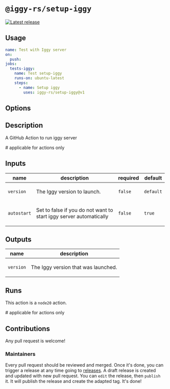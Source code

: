 # `@iggy-rs/setup-iggy`

<p>
  <a href="https://github.com/iggy-rs/setup-iggy/releases"><img alt="Latest release" src="https://img.shields.io/github/v/release/Tchoupinax/setup-iggy"></a>
</p>

## Usage

```yaml
name: Test with Iggy server
on:
  push:
jobs:
  tests-iggy:
    name: Test setup-iggy
    runs-on: ubuntu-latest
    steps:
      - name: Setup iggy
        uses: iggy-rs/setup-iggy@v1
```

## Options

<!-- action-docs-header source="action.yml" -->

<!-- action-docs-header source="action.yml" -->

<!-- action-docs-description source="action.yml" -->
## Description

A GitHub Action to run iggy server
<!-- action-docs-description source="action.yml" --> # applicable for actions only

<!-- action-docs-inputs source="action.yml" -->
## Inputs

| name | description | required | default |
| --- | --- | --- | --- |
| `version` | <p>The Iggy version to launch.</p> | `false` | `default` |
| `autostart` | <p>Set to false if you do not want to start iggy server automatically</p> | `false` | `true` |
<!-- action-docs-inputs source="action.yml" -->

<!-- action-docs-outputs source="action.yml" -->
## Outputs

| name | description |
| --- | --- |
| `version` | <p>The Iggy version that was launched.</p> |
<!-- action-docs-outputs source="action.yml" -->

<!-- action-docs-runs source="action.yml" -->
## Runs

This action is a `node20` action.
<!-- action-docs-runs source="action.yml" --> # applicable for actions only

## Contributions

Any pull request is welcome!

### Maintainers

Every pull request should be reviewed and merged. Once it's done, you can trigger a release at any time going to [releases](https://github.com/iggy-rs/setup-iggy/releases). A draft release is created and updated with new pull request. You can `edit` the release, then `publish` it. It will publish the release and create the adapted tag. It's done!
